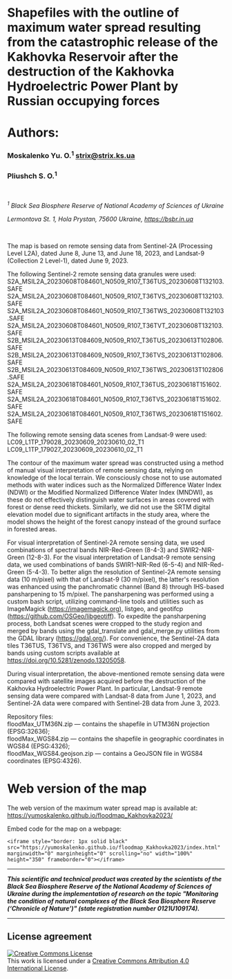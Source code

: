 # Shapefiles with the outline of maximum water spread resulting from the catastrophic release of the Kakhovka Reservoir after the destruction of the Kakhovka Hydroelectric Power Plant by Russian occupying forces

# Authors:

### Moskalenko Yu. O.<sup>1</sup> strix@strix.ks.ua

### Pliushch S. O.<sup>1</sup>
<br>

*<sup>1</sup> Black Sea Biosphere Reserve of National Academy of Sciences of Ukraine*

*Lermontova St. 1, Hola Prystan, 75600 Ukraine, https://bsbr.in.ua*

<br>


The map is based on remote sensing data from Sentinel-2A (Processing Level L2A), dated June 8, June 13, and June 18, 2023, and Landsat-9 (Collection 2 Level-1), dated June 9, 2023.

The following Sentinel-2 remote sensing data granules were used:<br>S2A_MSIL2A_20230608T084601_N0509_R107_T36TUS_20230608T132103.SAFE
S2A_MSIL2A_20230608T084601_N0509_R107_T36TVS_20230608T132103.SAFE<br>
S2A_MSIL2A_20230608T084601_N0509_R107_T36TWS_20230608T132103.SAFE<br>
S2A_MSIL2A_20230608T084601_N0509_R107_T36TVT_20230608T132103.SAFE<br>
S2B_MSIL2A_20230613T084609_N0509_R107_T36TUS_20230613T102806.SAFE<br>
S2B_MSIL2A_20230613T084609_N0509_R107_T36TVS_20230613T102806.SAFE<br>
S2B_MSIL2A_20230613T084609_N0509_R107_T36TWS_20230613T102806.SAFE<br>
S2A_MSIL2A_20230618T084601_N0509_R107_T36TUS_20230618T151602.SAFE<br>
S2A_MSIL2A_20230618T084601_N0509_R107_T36TVS_20230618T151602.SAFE<br>
S2A_MSIL2A_20230618T084601_N0509_R107_T36TWS_20230618T151602.SAFE<br>


The following remote sensing data scenes from Landsat-9 were used:<br>
LC09_L1TP_179028_20230609_20230610_02_T1<br>
LC09_L1TP_179027_20230609_20230610_02_T1

The contour of the maximum water spread was constructed using a method of manual visual interpretation of remote sensing data, relying on knowledge of the local terrain. We consciously chose not to use automated methods with water indices such as the Normalized Difference Water Index (NDWI) or the Modified Normalized Difference Water Index (MNDWI), as these do not effectively distinguish water surfaces in areas covered with forest or dense reed thickets. Similarly, we did not use the SRTM digital elevation model due to significant artifacts in the study area, where the model shows the height of the forest canopy instead of the ground surface in forested areas.

For visual interpretation of Sentinel-2A remote sensing data, we used combinations of spectral bands NIR-Red-Green (8-4-3) and SWIR2-NIR-Green (12-8-3). For the visual interpretation of Landsat-9 remote sensing data, we used combinations of bands SWIR1-NIR-Red (6-5-4) and NIR-Red-Green (5-4-3). To better align the resolution of Sentinel-2A remote sensing data (10 m/pixel) with that of Landsat-9 (30 m/pixel), the latter's resolution was enhanced using the panchromatic channel (Band 8) through IHS-based pansharpening to 15 m/pixel. The pansharpening was performed using a custom bash script, utilizing command-line tools and utilities such as ImageMagick (https://imagemagick.org), listgeo, and geotifcp (https://github.com/OSGeo/libgeotiff). To expedite the pansharpening process, both Landsat scenes were cropped to the study region and merged by bands using the gdal_translate and gdal_merge.py utilities from the GDAL library (https://gdal.org/). For convenience, the Sentinel-2A data tiles T36TUS, T36TVS, and T36TWS were also cropped and merged by bands using custom scripts available at https://doi.org/10.5281/zenodo.13205058.

During visual interpretation, the above-mentioned remote sensing data were compared with satellite images acquired before the destruction of the Kakhovka Hydroelectric Power Plant. In particular, Landsat-9 remote sensing data were compared with Landsat-8 data from June 1, 2023, and Sentinel-2A data were compared with Sentinel-2B data from June 3, 2023.

Repository files:<br>
floodMax_UTM36N.zip — contains the shapefile in UTM36N projection (EPSG:32636);<br>
floodMax_WGS84.zip — contains the shapefile in geographic coordinates in WGS84 (EPSG:4326);<br>
floodMax_WGS84.geojson.zip — contains a GeoJSON file in WGS84 coordinates (EPSG:4326).

# Web version of the map

The web version of the maximum water spread map is available at:<br>https://yumoskalenko.github.io/floodmap_Kakhovka2023/

Embed code for the map on a webpage:

```
<iframe style="border: 1px solid black" src="https://yumoskalenko.github.io/floodmap_Kakhovka2023/index.html" marginwidth="0" marginheight="0" scrolling="no" width="100%" height="350" frameborder="0"></iframe>
```

---

***This scientific and technical product was created by the scientists of the Black Sea Biosphere Reserve of the National Academy of Sciences of Ukraine during the implementation of research on the topic "Monitoring the condition of natural complexes of the Black Sea Biosphere Reserve (‘Chronicle of Nature’)" (state registration number 0121U109174).***

---

## License agreement

<a rel="license" href="http://creativecommons.org/licenses/by/4.0/"><img alt="Creative Commons License" style="border-width:0" src="https://i.creativecommons.org/l/by/4.0/88x31.png" /></a><br />This work is licensed under a <a rel="license" href="http://creativecommons.org/licenses/by/4.0/">Creative Commons Attribution 4.0 International License</a>.
